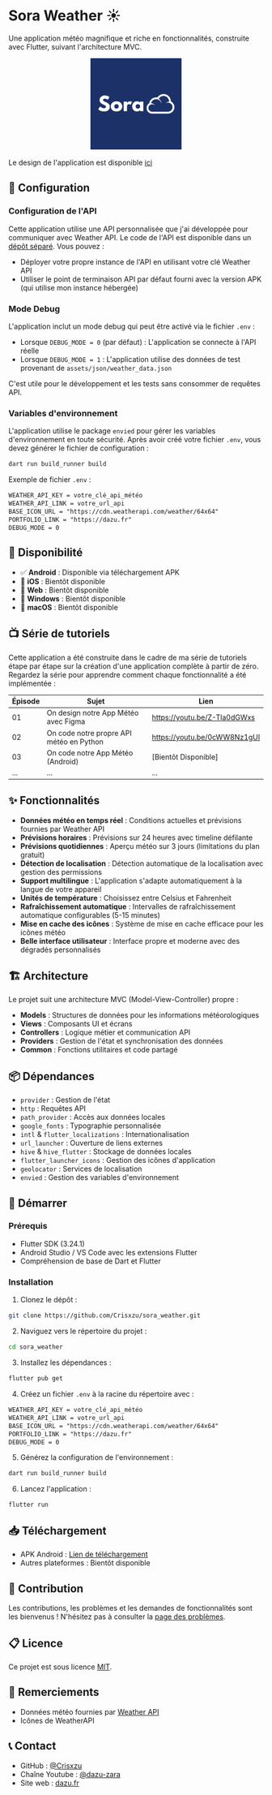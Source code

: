 # Sora Weather ☀️

Une application météo magnifique et riche en fonctionnalités, construite avec Flutter, suivant l'architecture MVC.

<div align="center">
  <img src="assets/images/logo.png" alt="Logo de Sora Weather" width="180"/>
</div>

Le design de l'application est disponible [ici](https://www.figma.com/design/fMr1nPU6FOMlqOAwUdCog3/Application-M%C3%A9t%C3%A9o?m=auto&t=iZYpI7RJ56kmtNq-1)

## 🔧 Configuration

### Configuration de l'API

Cette application utilise une API personnalisée que j'ai développée pour communiquer avec Weather API. Le code de l'API est disponible dans un [dépôt séparé](https://github.com/Crisxzu/weather-api). Vous pouvez :

- Déployer votre propre instance de l'API en utilisant votre clé Weather API
- Utiliser le point de terminaison API par défaut fourni avec la version APK (qui utilise mon instance hébergée)

### Mode Debug

L'application inclut un mode debug qui peut être activé via le fichier `.env` :

- Lorsque `DEBUG_MODE = 0` (par défaut) : L'application se connecte à l'API réelle
- Lorsque `DEBUG_MODE = 1` : L'application utilise des données de test provenant de `assets/json/weather_data.json`

C'est utile pour le développement et les tests sans consommer de requêtes API.

### Variables d'environnement

L'application utilise le package `envied` pour gérer les variables d'environnement en toute sécurité. Après avoir créé votre fichier `.env`, vous devez générer le fichier de configuration :

```bash
dart run build_runner build
```

Exemple de fichier `.env` :
```
WEATHER_API_KEY = votre_clé_api_météo
WEATHER_API_LINK = votre_url_api
BASE_ICON_URL = "https://cdn.weatherapi.com/weather/64x64"
PORTFOLIO_LINK = "https://dazu.fr"
DEBUG_MODE = 0
```

## 📱 Disponibilité

- ✅ **Android** : Disponible via téléchargement APK
- 🚧 **iOS** : Bientôt disponible
- 🚧 **Web** : Bientôt disponible
- 🚧 **Windows** : Bientôt disponible
- 🚧 **macOS** : Bientôt disponible

## 📺 Série de tutoriels

Cette application a été construite dans le cadre de ma série de tutoriels étape par étape sur la création d'une application complète à partir de zéro. Regardez la série pour apprendre comment chaque fonctionnalité a été implémentée :

| Épisode | Sujet                                      | Lien                         |
|---------|--------------------------------------------|------------------------------|
| 01      | On design notre App Météo avec Figma       | https://youtu.be/Z-Tla0dGWxs |
| 02      | On code notre propre API météo en Python   | https://youtu.be/0cWW8Nz1gUI |
| 03      | On code notre App Météo (Android)          | [Bientôt Disponible]         |
| ...     | ...                                        | ...                          |

## ✨ Fonctionnalités

- **Données météo en temps réel** : Conditions actuelles et prévisions fournies par Weather API
- **Prévisions horaires** : Prévisions sur 24 heures avec timeline défilante
- **Prévisions quotidiennes** : Aperçu météo sur 3 jours (limitations du plan gratuit)
- **Détection de localisation** : Détection automatique de la localisation avec gestion des permissions
- **Support multilingue** : L'application s'adapte automatiquement à la langue de votre appareil
- **Unités de température** : Choisissez entre Celsius et Fahrenheit
- **Rafraîchissement automatique** : Intervalles de rafraîchissement automatique configurables (5-15 minutes)
- **Mise en cache des icônes** : Système de mise en cache efficace pour les icônes météo
- **Belle interface utilisateur** : Interface propre et moderne avec des dégradés personnalisés

## 🏗️ Architecture

Le projet suit une architecture MVC (Model-View-Controller) propre :

- **Models** : Structures de données pour les informations météorologiques
- **Views** : Composants UI et écrans
- **Controllers** : Logique métier et communication API
- **Providers** : Gestion de l'état et synchronisation des données
- **Common** : Fonctions utilitaires et code partagé

## 📦 Dépendances

- `provider` : Gestion de l'état
- `http` : Requêtes API
- `path_provider` : Accès aux données locales
- `google_fonts` : Typographie personnalisée
- `intl` & `flutter_localizations` : Internationalisation
- `url_launcher` : Ouverture de liens externes
- `hive` & `hive_flutter` : Stockage de données locales
- `flutter_launcher_icons` : Gestion des icônes d'application
- `geolocator` : Services de localisation
- `envied` : Gestion des variables d'environnement

## 🚀 Démarrer

### Prérequis

- Flutter SDK (3.24.1)
- Android Studio / VS Code avec les extensions Flutter
- Compréhension de base de Dart et Flutter

### Installation

1. Clonez le dépôt :
```bash
git clone https://github.com/Crisxzu/sora_weather.git
```

2. Naviguez vers le répertoire du projet :
```bash
cd sora_weather
```

3. Installez les dépendances :
```bash
flutter pub get
```

4. Créez un fichier `.env` à la racine du répertoire avec :
```
WEATHER_API_KEY = votre_clé_api_météo
WEATHER_API_LINK = votre_url_api
BASE_ICON_URL = "https://cdn.weatherapi.com/weather/64x64"
PORTFOLIO_LINK = "https://dazu.fr"
DEBUG_MODE = 0
```

5. Générez la configuration de l'environnement :
```bash
dart run build_runner build
```

6. Lancez l'application :
```bash
flutter run
```

## 📥 Téléchargement

- APK Android : [Lien de téléchargement](https://github.com/Crisxzu/sora_weather/releases/download/v1.0.0/app-release.apk)
- Autres plateformes : Bientôt disponible

## 🤝 Contribution

Les contributions, les problèmes et les demandes de fonctionnalités sont les bienvenus ! N'hésitez pas à consulter la [page des problèmes](https://github.com/Crisxzu/sora_weather/issues).

## 📋 Licence

Ce projet est sous licence [MIT](LICENSE).

## 🙏 Remerciements

- Données météo fournies par [Weather API](https://www.weatherapi.com/)
- Icônes de WeatherAPI

## 📞 Contact

- GitHub : [@Crisxzu](https://github.com/Crisxzu)
- Chaîne Youtube : [@dazu-zara](https://www.youtube.com/@dazu-zara)
- Site web : [dazu.fr](https://dazu.fr)